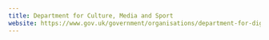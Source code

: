 ```yaml
---
title: Department for Culture, Media and Sport
website: https://www.gov.uk/government/organisations/department-for-digital-culture-media-sport
---
```

